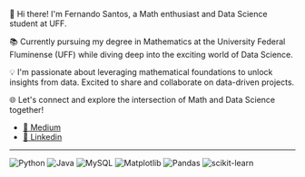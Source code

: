 👋 Hi there! I'm Fernando Santos, a Math enthusiast and Data Science student at UFF.

📚 Currently pursuing my degree in Mathematics at the University Federal Fluminense (UFF) while diving deep into the exciting world of Data Science.

💡 I'm passionate about leveraging mathematical foundations to unlock insights from data. Excited to share and collaborate on data-driven projects.

🌐 Let's connect and explore the intersection of Math and Data Science together!


- <a href="https://medium.com/@nandxla">📜 Medium</a>
- <a href="https://www.linkedin.com/in/santosnando/">📌 Linkedin</a>

<hr>

![Python](https://img.shields.io/badge/python-3670A0?style=for-the-badge&logo=python&logoColor=ffdd54)
![Java](https://img.shields.io/badge/java-%23ED8B00.svg?style=for-the-badge&logo=openjdk&logoColor=white)
![MySQL](https://img.shields.io/badge/mysql-%2300f.svg?style=for-the-badge&logo=mysql&logoColor=white)
![Matplotlib](https://img.shields.io/badge/Matplotlib-%23ffffff.svg?style=for-the-badge&logo=Matplotlib&logoColor=black)
![Pandas](https://img.shields.io/badge/pandas-%23150458.svg?style=for-the-badge&logo=pandas&logoColor=white)
![scikit-learn](https://img.shields.io/badge/scikit--learn-%23F7931E.svg?style=for-the-badge&logo=scikit-learn&logoColor=white)
